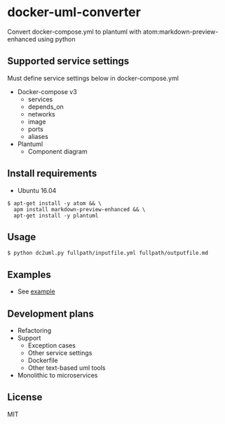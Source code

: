 # docker-uml-converter
Convert docker-compose.yml to plantuml with atom:markdown-preview-enhanced using python

## Supported service settings
Must define service settings below in docker-compose.yml
- Docker-compose v3
  - services
  - depends_on
  - networks
  - image
  - ports
  - aliases
- Plantuml
  - Component diagram

## Install requirements
- Ubuntu 16.04
```
$ apt-get install -y atom && \
  apm install markdown-preview-enhanced && \
  apt-get install -y plantuml
```

## Usage
```
$ python dc2uml.py fullpath/inputfile.yml fullpath/outputfile.md
```
## Examples
- See [example](examples/output.md)

## Development plans
- Refactoring
- Support
  - Exception cases
  - Other service settings
  - Dockerfile
  - Other text-based uml tools
- Monolithic to microservices

## License
MIT
